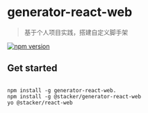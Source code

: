 # generator-react-web

> 基于个人项目实践，搭建自定义脚手架

[![npm version](https://badge.fury.io/js/%40stacker%2Fgenerator-react-web.svg)](https://npmjs.org/package/@stacker/generator-react-web)

## Get started

```

npm install -g generator-react-web.
npm install -g @stacker/generator-react-web
yo @stacker/react-web
```
